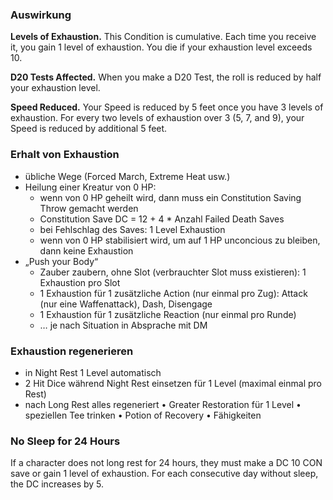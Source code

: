 
### Auswirkung

**Levels of Exhaustion.** This Condition is cumulative. Each time you receive it, you gain 1 level of exhaustion. You die if your exhaustion level exceeds 10.

**D20 Tests Affected.** When you make a D20 Test, the roll is reduced by half your exhaustion level.

**Speed Reduced.** Your Speed is reduced by 5 feet once you have 3 levels of exhaustion. For every two levels of exhaustion over 3 (5, 7, and 9), your Speed is reduced by additional 5 feet.


### Erhalt von Exhaustion
<div class="listNoGap"></div>

- übliche Wege (Forced March, Extreme Heat usw.)
- Heilung einer Kreatur von 0 HP:
  - wenn von 0 HP geheilt wird, dann muss ein Constitution Saving Throw gemacht werden
  - Constitution Save DC = 12 + 4 * Anzahl Failed Death Saves
  - bei Fehlschlag des Saves: 1 Level Exhaustion
  - wenn von 0 HP stabilisiert wird, um auf 1 HP unconcious zu bleiben, dann keine Exhaustion
- „Push your Body“
  - Zauber zaubern, ohne Slot (verbrauchter Slot muss existieren): 1 Exhaustion pro Slot
  - 1 Exhaustion für 1 zusätzliche Action (nur einmal pro Zug): Attack (nur eine Waffenattack), Dash, Disengage
  - 1 Exhaustion für 1 zusätzliche Reaction (nur einmal pro Runde)
  - … je nach Situation in Absprache mit DM

### Exhaustion regenerieren
<div class="listNoGap"></div>

- in Night Rest 1 Level automatisch
- 2 Hit Dice während Night Rest einsetzen für 1 Level (maximal einmal pro Rest)
- nach Long Rest alles regeneriert
•	Greater Restoration für 1 Level
•	speziellen Tee trinken
•	Potion of Recovery
•	Fähigkeiten

### No Sleep for 24 Hours
If a character does not long rest for 24 hours, they must make a DC 10 CON save or gain 1 level of exhaustion. For each consecutive day without sleep, the DC increases by 5.
